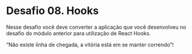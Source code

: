 # Desafio 08. Hooks

Nesse desafio você deve converter a aplicação que você desenvolveu no desafio do módulo anterior para utilização de React Hooks.

“Não existe linha de chegada, a vitória está em se manter correndo”!
